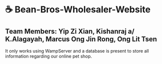 # ☕️ Bean-Bros-Wholesaler-Website
## Team Members: Yip Zi Xian, Kishanraj a/ K.Alagayah, Marcus Ong Jin Rong, Ong Lit Tsen

It only works using WampServer and a database is present to store all information regarding our online pet shop.
